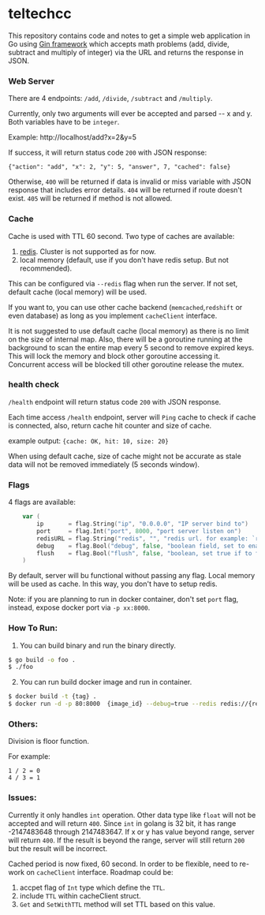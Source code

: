 # teltechcc

This repository contains code and notes to get a simple web application in Go using [Gin framework](https://github.com/gin-gonic/gin) which accepts math problems (add, divide, subtract and multiply of integer) via the URL and returns the response in JSON. 

### Web Server
There are 4 endpoints: `/add`, `/divide`, `/subtract` and `/multiply`.

Currently, only two arguments will ever be accepted and parsed -- x and y. Both variables have to be `integer`.

Example:
http://localhost/add?x=2&y=5

If success, it will return status code `200` with JSON response:

`{"action": "add", "x": 2, "y": 5, "answer", 7, "cached": false}`

Otherwise, `400` will be returned if data is invalid or miss variable with JSON response that includes error details.
`404` will be returned if route doesn't exist. `405` will be returned if method is not allowed.

### Cache
Cache is used with TTL 60 second. Two type of caches are available: 
1. [redis](https://redis.io/). Cluster is not supported as for now.
2. local memory (default, use if you don't have redis setup. But not recommended).

This can be configured via `--redis` flag when run the server. If not set, default cache (local memory) will be used.

If you want to, you can use other cache backend (`memcached`,`redshift` or even database) as long as you implement `cacheClient` interface.

It is not suggested to use default cache (local memory) as there is no limit on the size of internal map. Also, there will be a goroutine running at the background to scan the entire map every 5 second to remove expired keys. This will lock the memory and block other goroutine accessing it. Concurrent access will be blocked till other goroutine release the mutex.


### health check
 `/health` endpoint will return status code `200` with JSON response. 
 
 Each time access `/health` endpoint, server will `Ping` cache to check if cache is connected, also, return cache hit counter and size of cache.

example output:
`{cache: OK, hit: 10, size: 20}`

 When using default cache, size of cache might not be accurate as stale data will not be removed immediately (5 seconds window).


### Flags
4 flags are available:
```go
    var (
        ip       = flag.String("ip", "0.0.0.0", "IP server bind to")
        port     = flag.Int("port", 8000, "port server listen on")
        redisURL = flag.String("redis", "", "redis url. for example: `redis://localhost:6379`. If not set, will use local memory instead of redis as cache")
        debug    = flag.Bool("debug", false, "boolean field, set to enable debug mode for both gin server and app")
        flush    = flag.Bool("flush", false, "boolean, set true if to flush db on boot.")
    )
```
By default, server will bu functional without passing any flag. Local memory will be used as cache. In this way, you don't have to setup redis.

Note: if you are planning to run in docker container, don't set `port` flag, instead, expose docker port via `-p xx:8000`.

### How To Run:
1. You can build binary and run the binary directly.
```sh
$ go build -o foo .
$ ./foo
```
2. You can run build docker image and run in container.
```sh
$ docker build -t {tag} .
$ docker run -d -p 80:8000  {image_id} --debug=true --redis redis://{redis_ip}:{redis_port}/{DB}
```

### Others:

Division is floor function.

For example:

```
1 / 2 = 0
4 / 3 = 1
```

### Issues:

Currently it only handles `int` operation. Other data type like `float` will not be accepted and will return `400`. Since `int` in golang is 32 bit, it has range -2147483648 through 2147483647. If x or y has value beyond range, server will return `400`. If the result is beyond the range, server will still return `200` but the result will be incorrect.

Cached period is now fixed, 60 second. In order to be flexible, need to re-work on `cacheClient` interface. Roadmap could be:
1. accpet flag of `Int` type which define the `TTL`.
2. include `TTL` within cacheClient struct.
3. `Get` and `SetWithTTL` method will set TTL based on this value.
